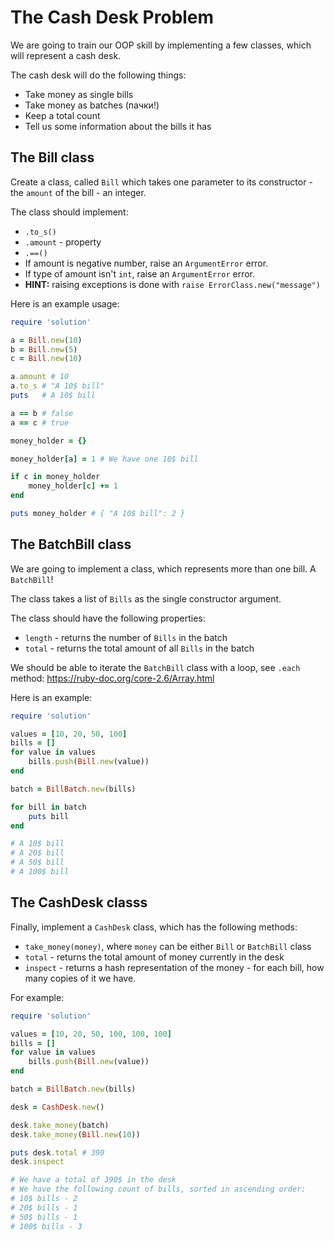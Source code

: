 # The Cash Desk Problem

We are going to train our OOP skill by implementing a few classes, which will represent a cash desk.

The cash desk will do the following things:

* Take money as single bills
* Take money as batches (пачки!)
* Keep a total count
* Tell us some information about the bills it has

## The Bill class

Create a class, called `Bill` which takes one parameter to its constructor - the `amount` of the bill - an integer.

The class should implement:

* `.to_s()`
* `.amount` - property
* `.==()`
* If amount is negative number, raise an `ArgumentError` error.
* If type of amount isn't `int`, raise an `ArgumentError` error.
* **HINT:** raising exceptions is done with `raise ErrorClass.new("message")`

Here is an example usage:

```ruby
require 'solution'

a = Bill.new(10)
b = Bill.new(5)
c = Bill.new(10)

a.amount # 10
a.to_s # "A 10$ bill"
puts   # A 10$ bill

a == b # false
a == c # true

money_holder = {}

money_holder[a] = 1 # We have one 10$ bill

if c in money_holder
    money_holder[c] += 1
end

puts money_holder # { "A 10$ bill": 2 }
```


## The BatchBill class

We are going to implement a class, which represents more than one bill. A `BatchBill`!

The class takes a list of `Bills` as the single constructor argument.

The class should have the following properties:

* `length` - returns the number of `Bills` in the batch
* `total` - returns the total amount of all `Bills` in the batch

We should be able to iterate the `BatchBill` class with a loop, see `.each` method:
https://ruby-doc.org/core-2.6/Array.html

Here is an example:

```ruby
require 'solution'

values = [10, 20, 50, 100]
bills = []
for value in values
    bills.push(Bill.new(value))
end

batch = BillBatch.new(bills)

for bill in batch
    puts bill
end

# A 10$ bill
# A 20$ bill
# A 50$ bill
# A 100$ bill
```

## The CashDesk classs

Finally, implement a `CashDesk` class, which has the following methods:

* `take_money(money)`, where `money` can be either `Bill` or `BatchBill` class
* `total` - returns the total amount of money currently in the desk
* `inspect` - returns a hash representation of the money - for each bill, how many copies of it we have.

For example:

```ruby
require 'solution'

values = [10, 20, 50, 100, 100, 100]
bills = []
for value in values
    bills.push(Bill.new(value))
end

batch = BillBatch.new(bills)

desk = CashDesk.new()

desk.take_money(batch)
desk.take_money(Bill.new(10))

puts desk.total # 390
desk.inspect

# We have a total of 390$ in the desk
# We have the following count of bills, sorted in ascending order:
# 10$ bills - 2
# 20$ bills - 1
# 50$ bills - 1
# 100$ bills - 3

```
